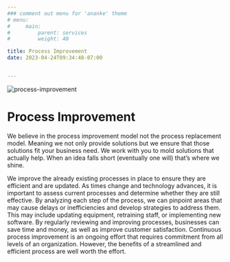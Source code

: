 ```yaml
---
### comment out menu for 'ananke' theme
# menu:
#     main:
#         parent: services
#         weight: 40

title: Process Improvement
date: 2023-04-24T09:34:48-07:00


---
```

![process-improvement](/services/process-improvement/process-improvement-graphic.jpg)
# Process Improvement

We believe in the process improvement model not the process replacement model. Meaning we not only provide solutions but we ensure that those solutions fit your business need. We work with you to mold solutions that actually help. When an idea falls short (eventually one will) that’s where we shine.

We improve the already existing processes in place to ensure they are efficient and are updated. As times change and technology advances, it is important to assess current processes and determine whether they are still effective. By analyzing each step of the process, we can pinpoint areas that may cause delays or inefficiencies and develop strategies to address them. This may include updating equipment, retraining staff, or implementing new software. By regularly reviewing and improving processes, businesses can save time and money, as well as improve customer satisfaction. Continuous process improvement is an ongoing effort that requires commitment from all levels of an organization. However, the benefits of a streamlined and efficient process are well worth the effort.
